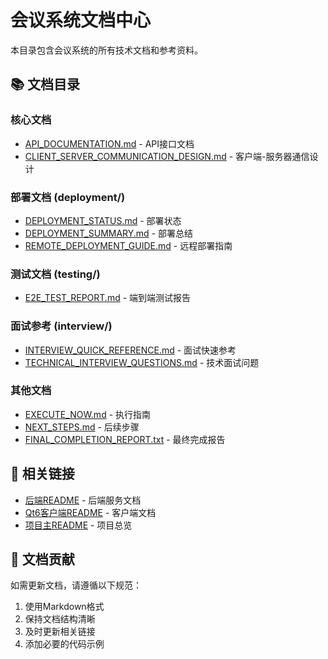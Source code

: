 # 会议系统文档中心

本目录包含会议系统的所有技术文档和参考资料。

## 📚 文档目录

### 核心文档
- [API_DOCUMENTATION.md](API_DOCUMENTATION.md) - API接口文档
- [CLIENT_SERVER_COMMUNICATION_DESIGN.md](CLIENT_SERVER_COMMUNICATION_DESIGN.md) - 客户端-服务器通信设计

### 部署文档 (deployment/)
- [DEPLOYMENT_STATUS.md](deployment/DEPLOYMENT_STATUS.md) - 部署状态
- [DEPLOYMENT_SUMMARY.md](deployment/DEPLOYMENT_SUMMARY.md) - 部署总结
- [REMOTE_DEPLOYMENT_GUIDE.md](deployment/REMOTE_DEPLOYMENT_GUIDE.md) - 远程部署指南

### 测试文档 (testing/)
- [E2E_TEST_REPORT.md](testing/E2E_TEST_REPORT.md) - 端到端测试报告

### 面试参考 (interview/)
- [INTERVIEW_QUICK_REFERENCE.md](interview/INTERVIEW_QUICK_REFERENCE.md) - 面试快速参考
- [TECHNICAL_INTERVIEW_QUESTIONS.md](interview/TECHNICAL_INTERVIEW_QUESTIONS.md) - 技术面试问题

### 其他文档
- [EXECUTE_NOW.md](EXECUTE_NOW.md) - 执行指南
- [NEXT_STEPS.md](NEXT_STEPS.md) - 后续步骤
- [FINAL_COMPLETION_REPORT.txt](FINAL_COMPLETION_REPORT.txt) - 最终完成报告

## 🔗 相关链接

- [后端README](../backend/README.md) - 后端服务文档
- [Qt6客户端README](../../qt6-client/README.md) - 客户端文档
- [项目主README](../../README.md) - 项目总览

## 📝 文档贡献

如需更新文档，请遵循以下规范：
1. 使用Markdown格式
2. 保持文档结构清晰
3. 及时更新相关链接
4. 添加必要的代码示例

